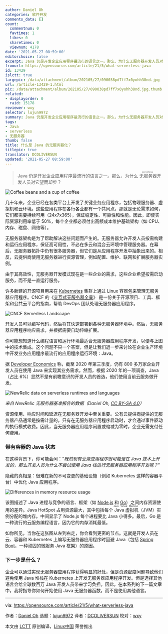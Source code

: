 ```yaml
---
author: Daniel Oh
categories: 软件开发
comments_data: []
count:
  commentnum: 0
  favtimes: 1
  likes: 0
  sharetimes: 0
  viewnum: 4178
date: '2021-05-27 08:59:00'
editorchoice: false
excerpt: Java 仍是开发企业应用程序最流行的语言之一。那么，为什么无服务器开发人员对它望而却步？
fromurl: https://opensource.com/article/21/5/what-serverless-java
id: 13429
islctt: true
largepic: /data/attachment/album/202105/27/090038pd7ff7x0yohh38nd.jpg
url: /article-13429-1.html
pic: /data/attachment/album/202105/27/090038pd7ff7x0yohh38nd.jpg.thumb.jpg
related:
- displayorder: 0
  raid: 15178
reviewer: wxy
selector: lujun9972
summary: Java 仍是开发企业应用程序最流行的语言之一。那么，为什么无服务器开发人员对它望而却步？
tags:
- Java
- serverless
- 无服务器
thumb: false
title: 什么是 Java 的无服务器化？
titlepic: true
translator: DCOLIVERSUN
updated: '2021-05-27 08:59:00'
---
```



> 
> Java 仍是开发企业应用程序最流行的语言之一。那么，为什么<ruby> 无服务器 <rt>  serverless </rt></ruby>开发人员对它望而却步？
> 
> 
> 


![](/data/attachment/album/202105/27/090038pd7ff7x0yohh38nd.jpg "Coffee beans and a cup of coffee")


几十年来，企业已经在各类平台上开发了关键业务应用程序，包括物理服务器、虚拟机和云环境。这些应用程序在各行各业都有一个共同点，那就是无论需求如何，它们都需要持续可用（24x7x365），保证稳定性、可靠性和性能。因此，即使实际资源利用率低于 50%，每个企业都必须付出高额成本维护基础架构（如 CPU、内存、磁盘、网络等）。


无服务器架构是为了帮助解决这些问题而产生的。无服务器允许开发人员按需构建和运行应用程序，保证高可用性，不必在多云和混合云环境中管理服务器。在幕后，无服务器拓扑中仍有很多服务器，但它们是从应用程序开发中抽象出来的。相反，云提供商使用无服务器进行资源管理，例如配置、维护、联网和扩展服务器实例。


由于其高效性，无服务器开发模式现在是一些企业的需求，这些企业希望按需启动服务，而不是一直运行服务。


许多新建的开源项目用来在 [Kubernetes](https://opensource.com/article/19/6/reasons-kubernetes) 集群上通过 Linux 容器包来管理无服务器应用程序。CNCF 的《[交互式无服务器全景](https://landscape.cncf.io/serverless?zoom=150)》 是一份关于开源项目、工具、框架和公共云平台的指南，帮助 DevOps 团队处理无服务器应用程序。


![CNCF Serverless Landscape](/data/attachment/album/202105/27/085958pfv1lkffkafoffku.png "CNCF Serverless Landscape")


开发人员可以编写代码，然后将其快速部署到各种无服务器环境中。然后，无服务器应用程序响应需求，并根据需要自动伸缩扩展。


你可能想知道什么编程语言和运行环境最适合无服务器应用程序开发，以便与上图中的技术集成。这个问题不只一个答案，但是让我们退一步来讨论在企业生产环境中开发业务应用程序最流行的应用程序运行环境：Java。


据 [Developer Economics](https://developereconomics.com/) 称，截至 2020 年第三季度，仍有 800 多万家企业开发人员在使用 Java 来实现其业务需求。然而，根据 2020 年的一项调查，Java（占比 6%）显然不是有前瞻意识的开发人员的首选，他们使用当前云服务做开发。


![NewRelic data on serverless runtimes and languages](/data/attachment/album/202105/27/085959fvvv6f0aiqvbix09.png "NewRelic data on serverless runtimes and languages")


*来自 NewRelic 无服务器基准报告的数据（Daniel Oh, [CC BY-SA 4.0](https://creativecommons.org/licenses/by-sa/4.0/)）*


资源使用、响应时间和延迟在无服务器开发中至关重要。公有云提供商提供的无服务器产品通常是按需计量的，只有在无服务器应用程序启动时，才会通过事件驱动的执行模式收费。因此，当无服务器应用程序闲置或缩减为零时，企业无需支付任何费用。


### 带有容器的 Java 状态


在这种背景下，你可能会问：“*既然现有业务应用程序很可能是在 Java 技术上开发的，那么开发人员为什么不尝试使用 Java 栈进行无服务器应用程序开发呢？*”


隐藏的真相是：很难在新的不可变更的基础设施（例如 Kubernetes 这样的容器平台）中优化 Java 应用程序。


![Differences in memory resource usage](/data/attachment/album/202105/27/085959p5dm7tm36m6bddbo.png "Differences in memory resource usage")


该图描述了 Java 进程与竞争的语言、框架（如 [Node.js](https://nodejs.org/) 和 [Go](https://golang.org/)）之间内存资源使用的差异。Java HotSpot 占用资源最大，其中包括每个<ruby> Java 虚拟机 <rt>  Java Virtual Machine </rt></ruby>（JVM）实例分配的堆内存。中间显示了 Node.js 每个进程要比 Java 小得多。最后，Go 是一种流行的云服务编程语言，因为它的内存消耗最低。


如你所见，当你在这张图从左到右走，你会看到更密的节点。这就是开发人员在云、容器和 Kubernetes 上编写无服务器应用程序时回避 Java（包括 [Spring Boot](https://spring.io/projects/spring-boot)，一种顽固的微服务 Java 框架）的原因。


### 下一步是什么？


企业可以通过实现无服务器应用程序获得明显的好处，但是资源密度问题导致他们避免使用 Java 堆栈在 Kubernetes 上开发无服务器应用程序开发。但是选择其他语言会给全球数百万 Java 开发人员带来学习负担。因此，在本系列的下一篇文章中，我将指导你如何开始使用 Java 无服务器函数，而不是使用其他语言。




---


via: <https://opensource.com/article/21/5/what-serverless-java>


作者：[Daniel Oh](https://opensource.com/users/daniel-oh) 选题：[lujun9972](https://github.com/lujun9972) 译者：[DCOLIVERSUN](https://github.com/DCOLIVERSUN) 校对：[wxy](https://github.com/wxy)


本文由 [LCTT](https://github.com/LCTT/TranslateProject) 原创编译，[Linux中国](https://linux.cn/) 荣誉推出